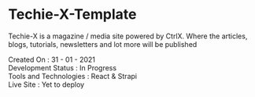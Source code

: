 # Techie-X-Template
Techie-X is a magazine / media site powered by CtrlX. Where the articles, blogs, tutorials, newsletters and lot more will be published

Created On : 31 - 01 - 2021<br/>
Development Status : In Progress<br/>
Tools and Technologies : React & Strapi<br/>
Live Site : Yet to deploy

